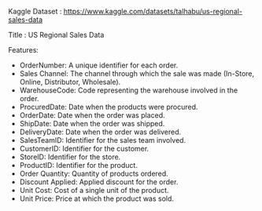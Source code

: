 Kaggle Dataset : https://www.kaggle.com/datasets/talhabu/us-regional-sales-data

Title : US Regional Sales Data

Features:

* OrderNumber: A unique identifier for each order.
* Sales Channel: The channel through which the sale was made (In-Store, Online, Distributor, Wholesale).
* WarehouseCode: Code representing the warehouse involved in the order.
* ProcuredDate: Date when the products were procured.
* OrderDate: Date when the order was placed.
* ShipDate: Date when the order was shipped.
* DeliveryDate: Date when the order was delivered.
* SalesTeamID: Identifier for the sales team involved.
* CustomerID: Identifier for the customer.
* StoreID: Identifier for the store.
* ProductID: Identifier for the product.
* Order Quantity: Quantity of products ordered.
* Discount Applied: Applied discount for the order.
* Unit Cost: Cost of a single unit of the product.
* Unit Price: Price at which the product was sold.